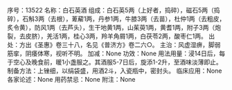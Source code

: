 序号：13522
名称：白石英酒
组成：白石英5两（上好者，捣碎），磁石5两（捣碎），石斛3两（去根），萆薢1两，丹参1两，牛膝3两（去苗），杜仲1两（去粗皮，炙令黄），防风1两（去芦头），生干地黄1两，山茱萸1两，黄耆1两，附子3两（炮裂，去皮脐），羌活1两，桂心3两，羚羊角屑1两，白茯苓2两，酸枣仁1两。
出处：方出《圣惠》卷三十八，名见《普济方》卷二六○。
主治：风虚湿痹，脚弱筋挛，阴痿体寒，视听不明。
加减：None
功效：None
用法用量：浸14日后，每于空心及晚食前，暖1小盏服之。其酒服5-7日后，旋添1-2升，至酒味淡薄即止。
制备方法：上锉细，以绢袋盛，用酒2斗，入瓷瓶中，密封头。
临床应用：None
各家论述：None
用药禁忌：None
附注：None
